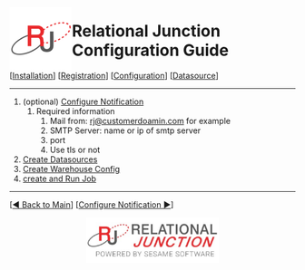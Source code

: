  <a href="http://www.sesamesoftware.com"><img align=left src="../images/RJOrbit110x110.png"></img></a>
 
# Relational Junction Configuration Guide

[[Installation](installguide.md)] [[Registration](RegistrationGuide.md)] [[Configuration](configurationGuide.md)] [[Datasource](DatasourceGuide.md)]

---

1. (optional) [Configure Notification](notification.md)
   1. Required information
      1. Mail from: rj@customerdoamin.com for example
      2. SMTP Server: name or ip of smtp server
      3. port
      4. Use tls or not
2. [Create Datasources](DatasourceGuide.md)
3. [Create Warehouse Config](rjwarehouseconfig.md)
4. [create and Run Job](JobSetup.md)

---

[[&#9664; Back to Main](../README.md)] [[Configure Notification &#9654;](notification.md)]

<p align="center" >  <a href="http://www.sesamesoftware.com"><img align=center src="../images/poweredBy.png" height="80px"></img></a> </p>
